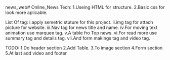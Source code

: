news_web# Online_News
Tech:
1.Useing HTML for structure.
2.Basic css for look more aplicable.

List Of tag:
i.apply semetric stuture for this project.
ii.img tag for attach picture for website.
iii.Nav tag for news title and name.
iv.For moving text animation use marquee tag.
v.A table fro Top news.
vi.For read more use summary tag and details tag.
vii.And form makings tag and video tag.

TODO:
1.Do header section
2.Add Table.
3.To image section
4.Form section
5.At last add video and footer



